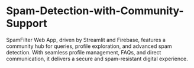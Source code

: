 # Spam-Detection-with-Community-Support
 SpamFilter Web App, driven by Streamlit and Firebase, features a community hub for queries, profile exploration, and advanced spam detection. With seamless profile management, FAQs, and direct communication, it delivers a secure and spam-resistant digital experience.

